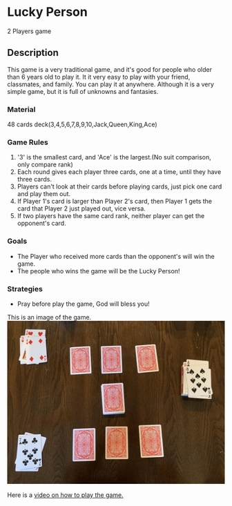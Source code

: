 <!-- Name: Site Wei -->
<!-- CPSC 386-03-->
<!-- 2022-02-11 -->
<!-- sitew@csu.fullerton.edu -->
<!-- @wst93444 -->
<!-- # -->
<!-- Lab 01-01 -->
<!-- # -->
<!-- This is my traditional game project. -->
# Lucky Person

2 Players game

## Description

This game is a very traditional game, and it's good for people who older than 6 years old to play it. It it very easy to play with your friend, classmates, and family. You can play it at anywhere. Although it is a very simple game, but it is full of unknowns and fantasies. 

### Material

48 cards deck(3,4,5,6,7,8,9,10,Jack,Queen,King,Ace)

### Game Rules

1. '3' is the smallest card, and 'Ace' is the largest.(No suit comparison, only compare rank)
1. Each round gives each player three cards, one at a time, until they have three cards.
1. Players can't look at their cards before playing cards, just pick one card and play them out.
1. If Player 1's card is larger than Player 2's card, then Player 1 gets the card that Player 2 just played out, vice versa.
1. If two players have the same card rank, neither player can get the opponent's card.

### Goals
* The Player who received more cards than the opponent's will win the game.
* The people who wins the game will be the Lucky Person!

### Strategies
* Pray before play the game, God will bless you!


This is an image of the game.
![Lucky_Person_Game](images/lukcy_person_small.jpg)

Here is a [video on how to play the game.](https://drive.google.com/file/d/1w3Bo5lF6ZVrBO7vSvxMjl2ujsK8U7_OR/view?usp=sharing)
